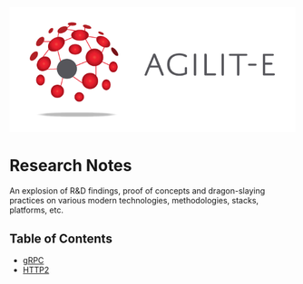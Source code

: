 ![Logo of the project](./assets/agilite-logo-full-web.png)

# Research Notes
An explosion of R&amp;D findings, proof of concepts and dragon-slaying practices on various modern technologies, methodologies, stacks, platforms, etc.

## Table of Contents
- [gRPC](/research-notes/grpc/grpc.md)
- [HTTP2](/research-notes/http2/http2.md)